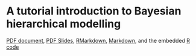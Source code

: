 # A tutorial introduction to Bayesian hierarchical modelling

[PDF document](BayesianModelling-doc.pdf), [PDF Slides](BayesianModelling-slides.pdf), [RMarkdown](BayesianModelling.Rmd), [Markdown](BayesianModelling.md), and the embedded [R code](BayesianModelling.R)
